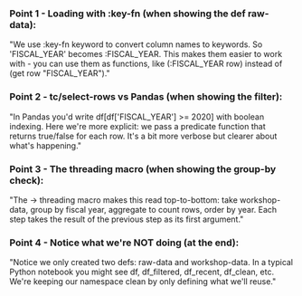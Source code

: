 
### Point 1 - Loading with :key-fn (when showing the def raw-data):

"We use :key-fn keyword to convert column names to keywords. So 'FISCAL_YEAR' becomes :FISCAL_YEAR. This makes them easier to work with - you can use them as functions, like (:FISCAL_YEAR row) instead of (get row "FISCAL_YEAR")."

### Point 2 - tc/select-rows vs Pandas (when showing the filter):

"In Pandas you'd write df[df['FISCAL_YEAR'] >= 2020] with boolean indexing. Here we're more explicit: we pass a predicate function that returns true/false for each row. It's a bit more verbose but clearer about what's happening."

### Point 3 - The threading macro (when showing the group-by check):

"The -> threading macro makes this read top-to-bottom: take workshop-data, group by fiscal year, aggregate to count rows, order by year. Each step takes the result of the previous step as its first argument."

### Point 4 - Notice what we're NOT doing (at the end):

"Notice we only created two defs: raw-data and workshop-data. In a typical Python notebook you might see df, df_filtered, df_recent, df_clean, etc. We're keeping our namespace clean by only defining what we'll reuse."